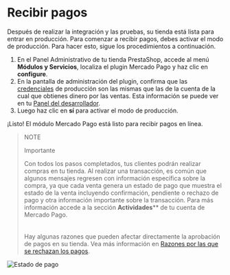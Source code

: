 # Recibir pagos

Después de realizar la integración y las pruebas, su tienda está lista para entrar en producción. Para comenzar a recibir pagos, debes activar el modo de producción. Para hacer esto, sigue los procedimientos a continuación.
 
1. En el Panel Administrativo de tu tienda PrestaShop, accede al menú **Módulos y Servicios**, localiza el plugin Mercado Pago y haz clic en **configure**.
2. En la pantalla de administración del plugin, confirma que las [credenciales](/developers/es/guides/additional-content/your-integrations/credentials) de producción son las mismas que las de la cuenta de la cual que obtienes dinero por las ventas. Esta información se puede ver en tu [Panel del desarrollador](/developers/es/guides/additional-content/your-integrations/introduction).
3. Luego haz clic en **sí** para activar el modo de producción.
 
¡Listo! El módulo Mercado Pago está listo para recibir pagos en línea. 

> NOTE
>
> Importante
>
> Con todos los pasos completados, tus clientes podrán realizar compras en tu tienda. Al realizar una transacción, es común que algunos mensajes regresen con información específica sobre la compra, ya que cada venta genera un estado de pago que muestra el estado de la venta incluyendo confirmación, pendiente o rechazo de pago y otra información importante sobre la transacción. Para más información accede a la sección **Actividades**** de tu cuenta de Mercado Pago. <br>
> </br> <br/>
> Hay algunas razones que pueden afectar directamente la aprobación de pagos en su tienda. Vea más información en [Razones por las que se rechazan los pagos](/developers/es/docs/prestashop/additional-content/reasons-for-refusals).

![Estado de pago](/images/prestashop/status_es.png)